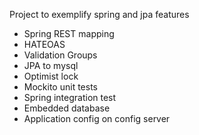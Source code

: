 Project to exemplify spring and jpa features
<ul>
<li>Spring REST mapping</li>
<li>HATEOAS</li>
<li>Validation Groups</li>
<li>JPA to mysql</li>
<li>Optimist lock</li>
<li>Mockito unit tests</li>
<li>Spring integration test</li>
<li>Embedded database</li>
<li>Application config on config server</li>
</ul>
